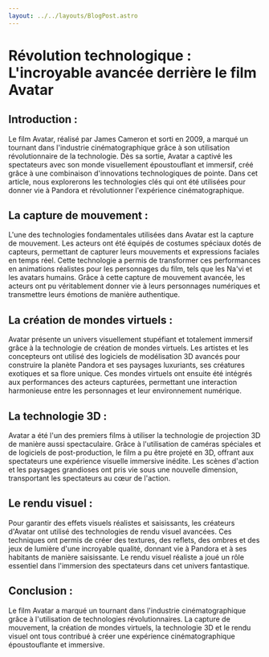 ```yaml
---
layout: ../../layouts/BlogPost.astro
---
```


# Révolution technologique : L'incroyable avancée derrière le film Avatar

## Introduction :

Le film Avatar, réalisé par James Cameron et sorti en 2009, a marqué un tournant dans l'industrie cinématographique grâce à son utilisation révolutionnaire de la technologie. Dès sa sortie, Avatar a captivé les spectateurs avec son monde visuellement époustouflant et immersif, créé grâce à une combinaison d'innovations technologiques de pointe. Dans cet article, nous explorerons les technologies clés qui ont été utilisées pour donner vie à Pandora et révolutionner l'expérience cinématographique.

## La capture de mouvement :

L'une des technologies fondamentales utilisées dans Avatar est la capture de mouvement. Les acteurs ont été équipés de costumes spéciaux dotés de capteurs, permettant de capturer leurs mouvements et expressions faciales en temps réel. Cette technologie a permis de transformer ces performances en animations réalistes pour les personnages du film, tels que les Na'vi et les avatars humains. Grâce à cette capture de mouvement avancée, les acteurs ont pu véritablement donner vie à leurs personnages numériques et transmettre leurs émotions de manière authentique.

## La création de mondes virtuels :

Avatar présente un univers visuellement stupéfiant et totalement immersif grâce à la technologie de création de mondes virtuels. Les artistes et les concepteurs ont utilisé des logiciels de modélisation 3D avancés pour construire la planète Pandora et ses paysages luxuriants, ses créatures exotiques et sa flore unique. Ces mondes virtuels ont ensuite été intégrés aux performances des acteurs capturées, permettant une interaction harmonieuse entre les personnages et leur environnement numérique.

## La technologie 3D :

Avatar a été l'un des premiers films à utiliser la technologie de projection 3D de manière aussi spectaculaire. Grâce à l'utilisation de caméras spéciales et de logiciels de post-production, le film a pu être projeté en 3D, offrant aux spectateurs une expérience visuelle immersive inédite. Les scènes d'action et les paysages grandioses ont pris vie sous une nouvelle dimension, transportant les spectateurs au cœur de l'action.

## Le rendu visuel :

Pour garantir des effets visuels réalistes et saisissants, les créateurs d'Avatar ont utilisé des technologies de rendu visuel avancées. Ces techniques ont permis de créer des textures, des reflets, des ombres et des jeux de lumière d'une incroyable qualité, donnant vie à Pandora et à ses habitants de manière saisissante. Le rendu visuel réaliste a joué un rôle essentiel dans l'immersion des spectateurs dans cet univers fantastique.

## Conclusion :

Le film Avatar a marqué un tournant dans l'industrie cinématographique grâce à l'utilisation de technologies révolutionnaires. La capture de mouvement, la création de mondes virtuels, la technologie 3D et le rendu visuel ont tous contribué à créer une expérience cinématographique époustouflante et immersive. 
